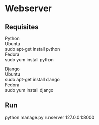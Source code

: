 Webserver
=========

Requisites
---------
Python  
Ubuntu  
	sudo apt-get install python  
Fedora  
	sudo yum install python  

Django  
Ubuntu  
	sudo apt-get install django  
Fedora  
	sudo yum install django  

Run
---

python manage.py runserver 127.0.0.1:8000
